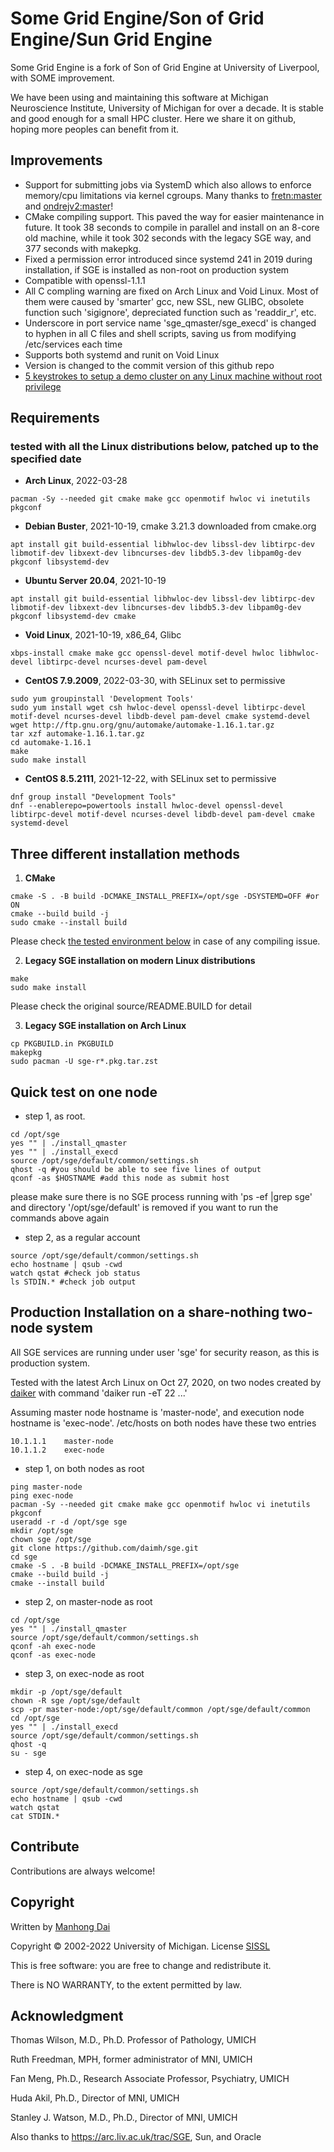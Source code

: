 # Some Grid Engine/Son of Grid Engine/Sun Grid Engine

Some Grid Engine is a fork of Son of Grid Engine at University of Liverpool, with SOME improvement.

We have been using and maintaining this software at Michigan Neuroscience Institute, University of Michigan for over a decade. It is stable and good enough for a small HPC cluster. Here we share it on github, hoping more peoples can benefit from it.

## Improvements
- Support for submitting jobs via SystemD which also allows to enforce memory/cpu limitations via kernel cgroups. Many thanks to [fretn:master](https://github.com/fretn/sge) and [ondrejv2:master](https://github.com/ondrejv2/sge)!
- CMake compiling support. This paved the way for easier maintenance in future. It took 38 seconds to compile in parallel and install on an 8-core old machine, while it took 302 seconds with the legacy SGE way, and 377 seconds with makepkg.
- Fixed a permission error introduced since systemd 241 in 2019 during installation, if SGE is installed as non-root on production system
- Compatible with openssl-1.1.1
- All C compling warning are fixed on Arch Linux and Void Linux. Most of them were caused by 'smarter' gcc, new SSL, new GLIBC, obsolete function such 'sigignore', depreciated function such as 'readdir\_r', etc.
- Underscore in port service name 'sge\_qmaster/sge\_execd' is changed to hyphen in all C files and shell scripts, saving us from modifying /etc/services each time
- Supports both systemd and runit on Void Linux
- Version is changed to the commit version of this github repo
- [5 keystrokes to setup a demo cluster on any Linux machine without root privilege](5-keystrokes-to-setup-a-cluster-without-root-privilege/)


## Requirements
### tested with all the Linux distributions below, patched up to the specified date

- **Arch Linux**, 2022-03-28
```
pacman -Sy --needed git cmake make gcc openmotif hwloc vi inetutils pkgconf
```

- **Debian Buster**, 2021-10-19, cmake 3.21.3 downloaded from cmake.org
```
apt install git build-essential libhwloc-dev libssl-dev libtirpc-dev libmotif-dev libxext-dev libncurses-dev libdb5.3-dev libpam0g-dev pkgconf libsystemd-dev
```

- **Ubuntu Server 20.04**, 2021-10-19
```
apt install git build-essential libhwloc-dev libssl-dev libtirpc-dev libmotif-dev libxext-dev libncurses-dev libdb5.3-dev libpam0g-dev pkgconf libsystemd-dev cmake
```

- **Void Linux**, 2021-10-19, x86\_64, Glibc
```
xbps-install cmake make gcc openssl-devel motif-devel hwloc libhwloc-devel libtirpc-devel ncurses-devel pam-devel
```

- **CentOS 7.9.2009**, 2022-03-30, with SELinux set to permissive
```
sudo yum groupinstall 'Development Tools'
sudo yum install wget csh hwloc-devel openssl-devel libtirpc-devel motif-devel ncurses-devel libdb-devel pam-devel cmake systemd-devel
wget http://ftp.gnu.org/gnu/automake/automake-1.16.1.tar.gz
tar xzf automake-1.16.1.tar.gz
cd automake-1.16.1
make
sudo make install
```

- **CentOS 8.5.2111**, 2021-12-22, with SELinux set to permissive
```
dnf group install "Development Tools"
dnf --enablerepo=powertools install hwloc-devel openssl-devel libtirpc-devel motif-devel ncurses-devel libdb-devel pam-devel cmake systemd-devel
```

## Three different installation methods

1) **CMake**
```
cmake -S . -B build -DCMAKE_INSTALL_PREFIX=/opt/sge -DSYSTEMD=OFF #or ON 
cmake --build build -j
sudo cmake --install build
```  
Please check [the tested environment below](#environmet) in case of any compiling issue.

2) **Legacy SGE installation on modern Linux distributions**
```
make
sudo make install
```  
Please check the original source/README.BUILD for detail

3) **Legacy SGE installation on Arch Linux**
```
cp PKGBUILD.in PKGBUILD
makepkg
sudo pacman -U sge-r*.pkg.tar.zst
```

## Quick test on one node
- step 1, as root.
```
cd /opt/sge
yes "" | ./install_qmaster
yes "" | ./install_execd
source /opt/sge/default/common/settings.sh
qhost -q #you should be able to see five lines of output
qconf -as $HOSTNAME #add this node as submit host
```
please make sure there is no SGE process running with 'ps -ef |grep sge' and directory '/opt/sge/default' is removed if you want to run the commands above again

- step 2, as a regular account
```
source /opt/sge/default/common/settings.sh
echo hostname | qsub -cwd
watch qstat #check job status
ls STDIN.* #check job output
```

## Production Installation on a share-nothing two-node system

All SGE services are running under user 'sge' for security reason, as this is production system.

Tested with the latest Arch Linux on Oct 27, 2020, on two nodes created by [daiker](https://github.com/daimh/daiker) with command 'daiker run -eT 22 ...'

Assuming master node hostname is 'master-node', and execution node hostname is 'exec-node'. /etc/hosts on both nodes have these two entries
```
10.1.1.1	master-node
10.1.1.2	exec-node
```

- step 1, on both nodes as root
```
ping master-node
ping exec-node
pacman -Sy --needed git cmake make gcc openmotif hwloc vi inetutils pkgconf
useradd -r -d /opt/sge sge
mkdir /opt/sge
chown sge /opt/sge
git clone https://github.com/daimh/sge.git
cd sge
cmake -S . -B build -DCMAKE_INSTALL_PREFIX=/opt/sge
cmake --build build -j 
cmake --install build
```

- step 2, on master-node as root
```
cd /opt/sge
yes "" | ./install_qmaster
source /opt/sge/default/common/settings.sh
qconf -ah exec-node
qconf -as exec-node
```

- step 3, on exec-node as root
```
mkdir -p /opt/sge/default
chown -R sge /opt/sge/default
scp -pr master-node:/opt/sge/default/common /opt/sge/default/common
cd /opt/sge
yes "" | ./install_execd
source /opt/sge/default/common/settings.sh
qhost -q
su - sge
```

- step 4, on exec-node as sge
```
source /opt/sge/default/common/settings.sh
echo hostname | qsub -cwd
watch qstat
cat STDIN.*
```

## Contribute

Contributions are always welcome!

## Copyright

Written by [Manhong Dai](mailto:daimh@umich.edu)

Copyright © 2002-2022 University of Michigan. License [SISSL](https://opensource.org/licenses/sisslpl)

This is free software: you are free to change and redistribute it.

There is NO WARRANTY, to the extent permitted by law.

## Acknowledgment

Thomas Wilson, M.D., Ph.D. Professor of Pathology, UMICH

Ruth Freedman, MPH, former administrator of MNI, UMICH

Fan Meng, Ph.D., Research Associate Professor, Psychiatry, UMICH

Huda Akil, Ph.D., Director of MNI, UMICH

Stanley J. Watson, M.D., Ph.D., Director of MNI, UMICH

Also thanks to https://arc.liv.ac.uk/trac/SGE, Sun, and Oracle
